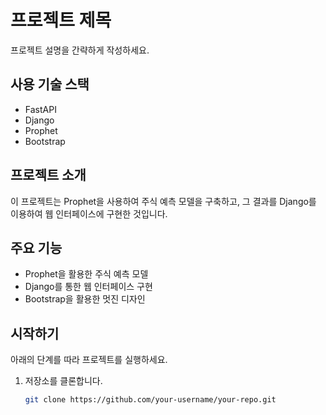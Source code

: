 # 프로젝트 제목

프로젝트 설명을 간략하게 작성하세요.

## 사용 기술 스택

- FastAPI
- Django
- Prophet
- Bootstrap

## 프로젝트 소개

이 프로젝트는 Prophet을 사용하여 주식 예측 모델을 구축하고, 그 결과를 Django를 이용하여 웹 인터페이스에 구현한 것입니다.

## 주요 기능

- Prophet을 활용한 주식 예측 모델
- Django를 통한 웹 인터페이스 구현
- Bootstrap을 활용한 멋진 디자인

## 시작하기

아래의 단계를 따라 프로젝트를 실행하세요.

1. 저장소를 클론합니다.
   ```bash
   git clone https://github.com/your-username/your-repo.git
